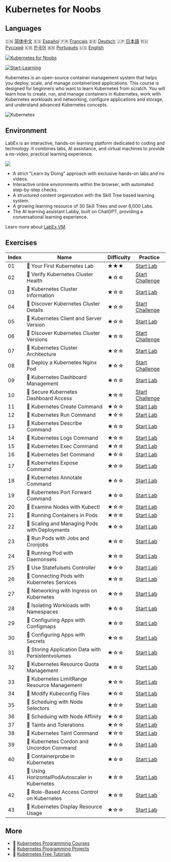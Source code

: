 # Kubernetes for Noobs

## Languages

🇨🇳 [简体中文](README_zh.md) 🇪🇸 [Español](README_es.md) 🇫🇷 [Français](README_fr.md) 🇩🇪 [Deutsch](README_de.md) 🇯🇵 [日本語](README_ja.md) 🇷🇺 [Русский](README_ru.md) 🇰🇷 [한국어](README_ko.md) 🇧🇷 [Português](README_pt.md) 🇺🇸 [English](README.md) 

[![Kubernetes for Noobs](https://cover-creator.labex.io/kubernetes-for-noobs.png)](https://labex.io/en/courses/kubernetes-for-noobs)

[![Start-Learning](https://img.shields.io/badge/Start-Learning-whitesmoke?style=for-the-badge)](https://labex.io/en/courses/kubernetes-for-noobs)

Kubernetes is an open-source container management system that helps you deploy, scale, and manage containerized applications. This course is designed for beginners who want to learn Kubernetes from scratch. You will learn how to create, run, and manage containers in Kubernetes, work with Kubernetes workloads and networking, configure applications and storage, and understand advanced Kubernetes concepts.

![Kubernetes](https://img.shields.io/badge/Kubernetes-whitesmoke?style=for-the-badge&logo=kubernetes)


## Environment

LabEx is an interactive, hands-on learning platform dedicated to coding and technology. It combines labs, AI assistance, and virtual machines to provide a no-video, practical learning experience.

![](https://tutorial-screenshot.getvm.io/images/vm-1725247253.png)

- A strict "Learn by Doing" approach with exclusive hands-on labs and no videos.
- Interactive online environments within the browser, with automated step-by-step checks.
- A structured content organization with the Skill Tree based learning system.
- A growing learning resource of 30 Skill Trees and over 6,000 Labs.
- The AI learning assistant Labby, built on ChatGPT, providing a conversational learning experience.

Learn more about [LabEx VM](https://support.labex.io/using-labex/virtual-machine).

## Exercises

|   Index | Name                                               | Difficulty   | Practice                                                                                                                              |
|---------|----------------------------------------------------|--------------|---------------------------------------------------------------------------------------------------------------------------------------|
|      01 | 📖 Your First Kubernetes Lab                       | ★★★          | <a target='_blank' href='https://labex.io/en/tutorials/kubernetes-your-first-kubernetes-lab-391133'>Start Lab</a>                     |
|      02 | 🎯 Verify Kubernetes Cluster Health                | ★☆☆          | <a target='_blank' href='https://labex.io/en/tutorials/kubernetes-verify-kubernetes-cluster-health-433779'>Start Challenge</a>        |
|      03 | 📖 Kubernetes Cluster Information                  | ★☆☆          | <a target='_blank' href='https://labex.io/en/tutorials/kubernetes-kubernetes-cluster-information-8426'>Start Lab</a>                  |
|      04 | 🎯 Discover Kubernetes Cluster Details             | ★☆☆          | <a target='_blank' href='https://labex.io/en/tutorials/kubernetes-discover-kubernetes-cluster-details-433893'>Start Challenge</a>     |
|      05 | 📖 Kubernetes Client and Server Version            | ★☆☆          | <a target='_blank' href='https://labex.io/en/tutorials/kubernetes-kubernetes-client-and-server-version-9197'>Start Lab</a>            |
|      06 | 🎯 Discover Kubernetes Cluster Versions            | ★☆☆          | <a target='_blank' href='https://labex.io/en/tutorials/kubernetes-discover-kubernetes-cluster-versions-434105'>Start Challenge</a>    |
|      07 | 📖 Kubernetes Cluster Architecture                 | ★☆☆          | <a target='_blank' href='https://labex.io/en/tutorials/kubernetes-kubernetes-cluster-architecture-8450'>Start Lab</a>                 |
|      08 | 🎯 Deploy a Kubernetes Nginx Pod                   | ★☆☆          | <a target='_blank' href='https://labex.io/en/tutorials/kubernetes-deploy-a-kubernetes-nginx-pod-433745'>Start Challenge</a>           |
|      09 | 📖 Kubernetes Dashboard Management                 | ★☆☆          | <a target='_blank' href='https://labex.io/en/tutorials/kubernetes-kubernetes-dashboard-management-15042'>Start Lab</a>                |
|      10 | 🎯 Secure Kubernetes Dashboard Access              | ★☆☆          | <a target='_blank' href='https://labex.io/en/tutorials/kubernetes-secure-kubernetes-dashboard-access-434106'>Start Challenge</a>      |
|      11 | 📖 Kubernetes Create Command                       | ★☆☆          | <a target='_blank' href='https://labex.io/en/tutorials/kubernetes-kubernetes-create-command-8506'>Start Lab</a>                       |
|      12 | 📖 Kubernetes Run Command                          | ★☆☆          | <a target='_blank' href='https://labex.io/en/tutorials/kubernetes-kubernetes-run-command-8456'>Start Lab</a>                          |
|      13 | 📖 Kubernetes Describe Command                     | ★☆☆          | <a target='_blank' href='https://labex.io/en/tutorials/kubernetes-kubernetes-describe-command-8101'>Start Lab</a>                     |
|      14 | 📖 Kubernetes Logs Command                         | ★☆☆          | <a target='_blank' href='https://labex.io/en/tutorials/kubernetes-kubernetes-logs-command-8099'>Start Lab</a>                         |
|      15 | 📖 Kubernetes Exec Command                         | ★☆☆          | <a target='_blank' href='https://labex.io/en/tutorials/kubernetes-kubernetes-exec-command-8502'>Start Lab</a>                         |
|      16 | 📖 Kubernetes Set Command                          | ★☆☆          | <a target='_blank' href='https://labex.io/en/tutorials/kubernetes-kubernetes-set-command-8424'>Start Lab</a>                          |
|      17 | 📖 Kubernetes Expose Command                       | ★☆☆          | <a target='_blank' href='https://labex.io/en/tutorials/kubernetes-kubernetes-expose-command-8452'>Start Lab</a>                       |
|      18 | 📖 Kubernetes Annotate Command                     | ★☆☆          | <a target='_blank' href='https://labex.io/en/tutorials/kubernetes-kubernetes-annotate-command-9679'>Start Lab</a>                     |
|      19 | 📖 Kubernetes Port Forward Command                 | ★☆☆          | <a target='_blank' href='https://labex.io/en/tutorials/kubernetes-kubernetes-port-forward-command-18494'>Start Lab</a>                |
|      20 | 📖 Examine Nodes with Kubectl                      | ★☆☆          | <a target='_blank' href='https://labex.io/en/tutorials/kubernetes-examine-nodes-with-kubectl-9790'>Start Lab</a>                      |
|      21 | 📖 Running Containers in Pods                      | ★☆☆          | <a target='_blank' href='https://labex.io/en/tutorials/kubernetes-running-containers-in-pods-14998'>Start Lab</a>                     |
|      22 | 📖 Scaling and Managing Pods with Deployments      | ★☆☆          | <a target='_blank' href='https://labex.io/en/tutorials/kubernetes-scaling-and-managing-pods-with-deployments-9675'>Start Lab</a>      |
|      23 | 📖 Run Pods with Jobs and Cronjobs                 | ★☆☆          | <a target='_blank' href='https://labex.io/en/tutorials/kubernetes-run-pods-with-jobs-and-cronjobs-11300'>Start Lab</a>                |
|      24 | 📖 Running Pod with Daemonsets                     | ★☆☆          | <a target='_blank' href='https://labex.io/en/tutorials/kubernetes-running-pod-with-daemonsets-8454'>Start Lab</a>                     |
|      25 | 📖 Use Statefulsets Controller                     | ★☆☆          | <a target='_blank' href='https://labex.io/en/tutorials/kubernetes-use-statefulsets-controller-9205'>Start Lab</a>                     |
|      26 | 📖 Connecting Pods with Kubernetes Services        | ★☆☆          | <a target='_blank' href='https://labex.io/en/tutorials/kubernetes-connecting-pods-with-kubernetes-services-15815'>Start Lab</a>       |
|      27 | 📖 Networking with Ingress on Kubernetes           | ★☆☆          | <a target='_blank' href='https://labex.io/en/tutorials/kubernetes-networking-with-ingress-on-kubernetes-9681'>Start Lab</a>           |
|      28 | 📖 Isolating Workloads with Namespaces             | ★☆☆          | <a target='_blank' href='https://labex.io/en/tutorials/kubernetes-isolating-workloads-with-namespaces-9199'>Start Lab</a>             |
|      29 | 📖 Configuring Apps with Configmaps                | ★☆☆          | <a target='_blank' href='https://labex.io/en/tutorials/kubernetes-configuring-apps-with-configmaps-9689'>Start Lab</a>                |
|      30 | 📖 Configuring Apps with Secrets                   | ★☆☆          | <a target='_blank' href='https://labex.io/en/tutorials/kubernetes-configuring-apps-with-secrets-8448'>Start Lab</a>                   |
|      31 | 📖 Storing Application Data with Persistentvolumes | ★☆☆          | <a target='_blank' href='https://labex.io/en/tutorials/kubernetes-storing-application-data-with-persistentvolumes-9685'>Start Lab</a> |
|      32 | 📖 Kubernetes Resource Quota Management            | ★☆☆          | <a target='_blank' href='https://labex.io/en/tutorials/kubernetes-kubernetes-resource-quota-management-15823'>Start Lab</a>           |
|      33 | 📖 Kubernetes LimitRange Resource Management       | ★☆☆          | <a target='_blank' href='https://labex.io/en/tutorials/kubernetes-kubernetes-limitrange-resource-management-15819'>Start Lab</a>      |
|      34 | 📖 Modify Kubeconfig Files                         | ★☆☆          | <a target='_blank' href='https://labex.io/en/tutorials/kubernetes-modify-kubeconfig-files-11297'>Start Lab</a>                        |
|      35 | 📖 Scheduing with Node Selectors                   | ★☆☆          | <a target='_blank' href='https://labex.io/en/tutorials/kubernetes-scheduing-with-node-selectors-15001'>Start Lab</a>                  |
|      36 | 📖 Scheduing with Node Affinity                    | ★☆☆          | <a target='_blank' href='https://labex.io/en/tutorials/kubernetes-scheduing-with-node-affinity-18468'>Start Lab</a>                   |
|      37 | 📖 Taints and Tolerations                          | ★☆☆          | <a target='_blank' href='https://labex.io/en/tutorials/kubernetes-taints-and-tolerations-34029'>Start Lab</a>                         |
|      38 | 📖 Kubernetes Taint Command                        | ★☆☆          | <a target='_blank' href='https://labex.io/en/tutorials/kubernetes-kubernetes-taint-command-9195'>Start Lab</a>                        |
|      39 | 📖 Kubernetes Cordon and Uncordon Command          | ★☆☆          | <a target='_blank' href='https://labex.io/en/tutorials/kubernetes-kubernetes-cordon-and-uncordon-command-9664'>Start Lab</a>          |
|      40 | 📖 Containerprobe in Kubernetes                    | ★☆☆          | <a target='_blank' href='https://labex.io/en/tutorials/kubernetes-containerprobe-in-kubernetes-12263'>Start Lab</a>                   |
|      41 | 📖 Using HorizontalPodAutoscaler in Kubernetes     | ★☆☆          | <a target='_blank' href='https://labex.io/en/tutorials/kubernetes-using-horizontalpodautoscaler-in-kubernetes-34031'>Start Lab</a>    |
|      42 | 📖 Role-Based Access Control on Kubernetes         | ★☆☆          | <a target='_blank' href='https://labex.io/en/tutorials/kubernetes-role-based-access-control-on-kubernetes-9203'>Start Lab</a>         |
|      43 | 📖 Kubernetes Display Resource Usage               | ★☆☆          | <a target='_blank' href='https://labex.io/en/tutorials/kubernetes-kubernetes-display-resource-usage-11358'>Start Lab</a>              |

## More

- 🔗 [Kubernetes Programming Courses](https://github.com/labex-labs/awesome-programming-courses)
- 🔗 [Kubernetes Programming Projects](https://github.com/labex-labs/awesome-programming-projects)
- 🔗 [Kubernetes Free Tutorials](https://github.com/labex-labs/kubernetes-free-tutorials)

